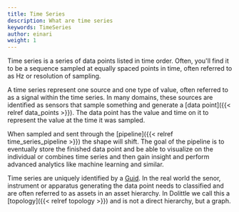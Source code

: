 ```yaml
---
title: Time Series
description: What are time series
keywords: TimeSeries
author: einari
weight: 1
---
```

Time series is a series of data points listed in time order. Often, you'll find it to be a sequence
sampled at equally spaced points in time, often referred to as Hz or resolution of sampling.

A time series represent one source and one type of value, often referred to as a signal within the time series.
In many domains, these sources are identified as sensors that sample something and generate a
[data point]({{< relref data_points >}}). The data point has the value and time on it to
represent the value at the time it was sampled.

When sampled and sent through the [pipeline]({{< relref time_series_pipeline >}}) the shape will shift.
The goal of the pipeline is to eventually store the finished data point and be able to visualize on the
individual or combines time series and then gain insight and perform advanced analytics like machine
learning and similar.

Time series are uniquely identified by a [Guid](https://en.wikipedia.org/wiki/Universally_unique_identifier).
In the real world the senor, instrument or apparatus generating the data point needs to classified and
are often referred to as assets in an asset hierarchy. In Dolittle we call this a [topology]({{< relref topology >}})
and is not a direct hierarchy, but a graph.

